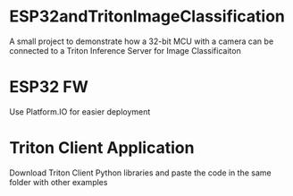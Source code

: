 # ESP32andTritonImageClassification
A small project to demonstrate how a 32-bit MCU with a camera can be connected to a Triton Inference Server for Image Classificaiton

# ESP32 FW
Use Platform.IO for easier deployment 

# Triton Client Application
Download Triton Client Python libraries and paste the code in the same folder with other examples
